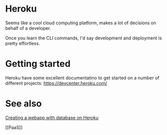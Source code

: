 

# Heroku
Seems like a cool cloud computing platform, makes a lot of decisions on behalf of a developer.

Once you learn the CLI commands, I'd say development and deployment is pretty effortless.

# Getting started
Heroku have some excellent documentatino to get started on a number of different projects: https://devcenter.heroku.com/
# See also
[Creating a webapp with database on Heroku](Creating%20a%20webapp%20with%20database%20on%20Heroku.md)

[[PaaS]]